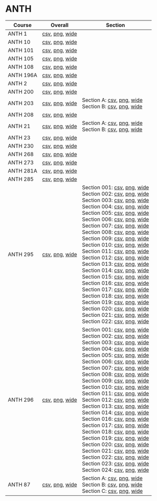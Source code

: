# ANTH

| Course | Overall | Section |
| ------ | ------- | ------- |
| ANTH 1 | [csv](https://github.com/UCSD-Historical-Enrollment-Data/2025Fall/blob/main/overall/ANTH%201.csv), [png](https://raw.githubusercontent.com/UCSD-Historical-Enrollment-Data/2025Fall/main/plot_overall/ANTH%201.png), [wide](https://raw.githubusercontent.com/UCSD-Historical-Enrollment-Data/2025Fall/main/plot_overall_wide/ANTH%201.png) |  |
| ANTH 10 | [csv](https://github.com/UCSD-Historical-Enrollment-Data/2025Fall/blob/main/overall/ANTH%2010.csv), [png](https://raw.githubusercontent.com/UCSD-Historical-Enrollment-Data/2025Fall/main/plot_overall/ANTH%2010.png), [wide](https://raw.githubusercontent.com/UCSD-Historical-Enrollment-Data/2025Fall/main/plot_overall_wide/ANTH%2010.png) |  |
| ANTH 101 | [csv](https://github.com/UCSD-Historical-Enrollment-Data/2025Fall/blob/main/overall/ANTH%20101.csv), [png](https://raw.githubusercontent.com/UCSD-Historical-Enrollment-Data/2025Fall/main/plot_overall/ANTH%20101.png), [wide](https://raw.githubusercontent.com/UCSD-Historical-Enrollment-Data/2025Fall/main/plot_overall_wide/ANTH%20101.png) |  |
| ANTH 105 | [csv](https://github.com/UCSD-Historical-Enrollment-Data/2025Fall/blob/main/overall/ANTH%20105.csv), [png](https://raw.githubusercontent.com/UCSD-Historical-Enrollment-Data/2025Fall/main/plot_overall/ANTH%20105.png), [wide](https://raw.githubusercontent.com/UCSD-Historical-Enrollment-Data/2025Fall/main/plot_overall_wide/ANTH%20105.png) |  |
| ANTH 108 | [csv](https://github.com/UCSD-Historical-Enrollment-Data/2025Fall/blob/main/overall/ANTH%20108.csv), [png](https://raw.githubusercontent.com/UCSD-Historical-Enrollment-Data/2025Fall/main/plot_overall/ANTH%20108.png), [wide](https://raw.githubusercontent.com/UCSD-Historical-Enrollment-Data/2025Fall/main/plot_overall_wide/ANTH%20108.png) |  |
| ANTH 196A | [csv](https://github.com/UCSD-Historical-Enrollment-Data/2025Fall/blob/main/overall/ANTH%20196A.csv), [png](https://raw.githubusercontent.com/UCSD-Historical-Enrollment-Data/2025Fall/main/plot_overall/ANTH%20196A.png), [wide](https://raw.githubusercontent.com/UCSD-Historical-Enrollment-Data/2025Fall/main/plot_overall_wide/ANTH%20196A.png) |  |
| ANTH 2 | [csv](https://github.com/UCSD-Historical-Enrollment-Data/2025Fall/blob/main/overall/ANTH%202.csv), [png](https://raw.githubusercontent.com/UCSD-Historical-Enrollment-Data/2025Fall/main/plot_overall/ANTH%202.png), [wide](https://raw.githubusercontent.com/UCSD-Historical-Enrollment-Data/2025Fall/main/plot_overall_wide/ANTH%202.png) |  |
| ANTH 200 | [csv](https://github.com/UCSD-Historical-Enrollment-Data/2025Fall/blob/main/overall/ANTH%20200.csv), [png](https://raw.githubusercontent.com/UCSD-Historical-Enrollment-Data/2025Fall/main/plot_overall/ANTH%20200.png), [wide](https://raw.githubusercontent.com/UCSD-Historical-Enrollment-Data/2025Fall/main/plot_overall_wide/ANTH%20200.png) |  |
| ANTH 203 | [csv](https://github.com/UCSD-Historical-Enrollment-Data/2025Fall/blob/main/overall/ANTH%20203.csv), [png](https://raw.githubusercontent.com/UCSD-Historical-Enrollment-Data/2025Fall/main/plot_overall/ANTH%20203.png), [wide](https://raw.githubusercontent.com/UCSD-Historical-Enrollment-Data/2025Fall/main/plot_overall_wide/ANTH%20203.png) | Section A: [csv](https://github.com/UCSD-Historical-Enrollment-Data/2025Fall/blob/main/section/ANTH%20203_A.csv), [png](https://raw.githubusercontent.com/UCSD-Historical-Enrollment-Data/2025Fall/main/plot_section/ANTH%20203_A.png), [wide](https://raw.githubusercontent.com/UCSD-Historical-Enrollment-Data/2025Fall/main/plot_section_wide/ANTH%20203_A.png)<br>Section B: [csv](https://github.com/UCSD-Historical-Enrollment-Data/2025Fall/blob/main/section/ANTH%20203_B.csv), [png](https://raw.githubusercontent.com/UCSD-Historical-Enrollment-Data/2025Fall/main/plot_section/ANTH%20203_B.png), [wide](https://raw.githubusercontent.com/UCSD-Historical-Enrollment-Data/2025Fall/main/plot_section_wide/ANTH%20203_B.png) |
| ANTH 208 | [csv](https://github.com/UCSD-Historical-Enrollment-Data/2025Fall/blob/main/overall/ANTH%20208.csv), [png](https://raw.githubusercontent.com/UCSD-Historical-Enrollment-Data/2025Fall/main/plot_overall/ANTH%20208.png), [wide](https://raw.githubusercontent.com/UCSD-Historical-Enrollment-Data/2025Fall/main/plot_overall_wide/ANTH%20208.png) |  |
| ANTH 21 | [csv](https://github.com/UCSD-Historical-Enrollment-Data/2025Fall/blob/main/overall/ANTH%2021.csv), [png](https://raw.githubusercontent.com/UCSD-Historical-Enrollment-Data/2025Fall/main/plot_overall/ANTH%2021.png), [wide](https://raw.githubusercontent.com/UCSD-Historical-Enrollment-Data/2025Fall/main/plot_overall_wide/ANTH%2021.png) | Section A: [csv](https://github.com/UCSD-Historical-Enrollment-Data/2025Fall/blob/main/section/ANTH%2021_A.csv), [png](https://raw.githubusercontent.com/UCSD-Historical-Enrollment-Data/2025Fall/main/plot_section/ANTH%2021_A.png), [wide](https://raw.githubusercontent.com/UCSD-Historical-Enrollment-Data/2025Fall/main/plot_section_wide/ANTH%2021_A.png)<br>Section B: [csv](https://github.com/UCSD-Historical-Enrollment-Data/2025Fall/blob/main/section/ANTH%2021_B.csv), [png](https://raw.githubusercontent.com/UCSD-Historical-Enrollment-Data/2025Fall/main/plot_section/ANTH%2021_B.png), [wide](https://raw.githubusercontent.com/UCSD-Historical-Enrollment-Data/2025Fall/main/plot_section_wide/ANTH%2021_B.png) |
| ANTH 23 | [csv](https://github.com/UCSD-Historical-Enrollment-Data/2025Fall/blob/main/overall/ANTH%2023.csv), [png](https://raw.githubusercontent.com/UCSD-Historical-Enrollment-Data/2025Fall/main/plot_overall/ANTH%2023.png), [wide](https://raw.githubusercontent.com/UCSD-Historical-Enrollment-Data/2025Fall/main/plot_overall_wide/ANTH%2023.png) |  |
| ANTH 230 | [csv](https://github.com/UCSD-Historical-Enrollment-Data/2025Fall/blob/main/overall/ANTH%20230.csv), [png](https://raw.githubusercontent.com/UCSD-Historical-Enrollment-Data/2025Fall/main/plot_overall/ANTH%20230.png), [wide](https://raw.githubusercontent.com/UCSD-Historical-Enrollment-Data/2025Fall/main/plot_overall_wide/ANTH%20230.png) |  |
| ANTH 268 | [csv](https://github.com/UCSD-Historical-Enrollment-Data/2025Fall/blob/main/overall/ANTH%20268.csv), [png](https://raw.githubusercontent.com/UCSD-Historical-Enrollment-Data/2025Fall/main/plot_overall/ANTH%20268.png), [wide](https://raw.githubusercontent.com/UCSD-Historical-Enrollment-Data/2025Fall/main/plot_overall_wide/ANTH%20268.png) |  |
| ANTH 273 | [csv](https://github.com/UCSD-Historical-Enrollment-Data/2025Fall/blob/main/overall/ANTH%20273.csv), [png](https://raw.githubusercontent.com/UCSD-Historical-Enrollment-Data/2025Fall/main/plot_overall/ANTH%20273.png), [wide](https://raw.githubusercontent.com/UCSD-Historical-Enrollment-Data/2025Fall/main/plot_overall_wide/ANTH%20273.png) |  |
| ANTH 281A | [csv](https://github.com/UCSD-Historical-Enrollment-Data/2025Fall/blob/main/overall/ANTH%20281A.csv), [png](https://raw.githubusercontent.com/UCSD-Historical-Enrollment-Data/2025Fall/main/plot_overall/ANTH%20281A.png), [wide](https://raw.githubusercontent.com/UCSD-Historical-Enrollment-Data/2025Fall/main/plot_overall_wide/ANTH%20281A.png) |  |
| ANTH 285 | [csv](https://github.com/UCSD-Historical-Enrollment-Data/2025Fall/blob/main/overall/ANTH%20285.csv), [png](https://raw.githubusercontent.com/UCSD-Historical-Enrollment-Data/2025Fall/main/plot_overall/ANTH%20285.png), [wide](https://raw.githubusercontent.com/UCSD-Historical-Enrollment-Data/2025Fall/main/plot_overall_wide/ANTH%20285.png) |  |
| ANTH 295 | [csv](https://github.com/UCSD-Historical-Enrollment-Data/2025Fall/blob/main/overall/ANTH%20295.csv), [png](https://raw.githubusercontent.com/UCSD-Historical-Enrollment-Data/2025Fall/main/plot_overall/ANTH%20295.png), [wide](https://raw.githubusercontent.com/UCSD-Historical-Enrollment-Data/2025Fall/main/plot_overall_wide/ANTH%20295.png) | Section 001: [csv](https://github.com/UCSD-Historical-Enrollment-Data/2025Fall/blob/main/section/ANTH%20295_001.csv), [png](https://raw.githubusercontent.com/UCSD-Historical-Enrollment-Data/2025Fall/main/plot_section/ANTH%20295_001.png), [wide](https://raw.githubusercontent.com/UCSD-Historical-Enrollment-Data/2025Fall/main/plot_section_wide/ANTH%20295_001.png)<br>Section 002: [csv](https://github.com/UCSD-Historical-Enrollment-Data/2025Fall/blob/main/section/ANTH%20295_002.csv), [png](https://raw.githubusercontent.com/UCSD-Historical-Enrollment-Data/2025Fall/main/plot_section/ANTH%20295_002.png), [wide](https://raw.githubusercontent.com/UCSD-Historical-Enrollment-Data/2025Fall/main/plot_section_wide/ANTH%20295_002.png)<br>Section 003: [csv](https://github.com/UCSD-Historical-Enrollment-Data/2025Fall/blob/main/section/ANTH%20295_003.csv), [png](https://raw.githubusercontent.com/UCSD-Historical-Enrollment-Data/2025Fall/main/plot_section/ANTH%20295_003.png), [wide](https://raw.githubusercontent.com/UCSD-Historical-Enrollment-Data/2025Fall/main/plot_section_wide/ANTH%20295_003.png)<br>Section 004: [csv](https://github.com/UCSD-Historical-Enrollment-Data/2025Fall/blob/main/section/ANTH%20295_004.csv), [png](https://raw.githubusercontent.com/UCSD-Historical-Enrollment-Data/2025Fall/main/plot_section/ANTH%20295_004.png), [wide](https://raw.githubusercontent.com/UCSD-Historical-Enrollment-Data/2025Fall/main/plot_section_wide/ANTH%20295_004.png)<br>Section 005: [csv](https://github.com/UCSD-Historical-Enrollment-Data/2025Fall/blob/main/section/ANTH%20295_005.csv), [png](https://raw.githubusercontent.com/UCSD-Historical-Enrollment-Data/2025Fall/main/plot_section/ANTH%20295_005.png), [wide](https://raw.githubusercontent.com/UCSD-Historical-Enrollment-Data/2025Fall/main/plot_section_wide/ANTH%20295_005.png)<br>Section 006: [csv](https://github.com/UCSD-Historical-Enrollment-Data/2025Fall/blob/main/section/ANTH%20295_006.csv), [png](https://raw.githubusercontent.com/UCSD-Historical-Enrollment-Data/2025Fall/main/plot_section/ANTH%20295_006.png), [wide](https://raw.githubusercontent.com/UCSD-Historical-Enrollment-Data/2025Fall/main/plot_section_wide/ANTH%20295_006.png)<br>Section 007: [csv](https://github.com/UCSD-Historical-Enrollment-Data/2025Fall/blob/main/section/ANTH%20295_007.csv), [png](https://raw.githubusercontent.com/UCSD-Historical-Enrollment-Data/2025Fall/main/plot_section/ANTH%20295_007.png), [wide](https://raw.githubusercontent.com/UCSD-Historical-Enrollment-Data/2025Fall/main/plot_section_wide/ANTH%20295_007.png)<br>Section 008: [csv](https://github.com/UCSD-Historical-Enrollment-Data/2025Fall/blob/main/section/ANTH%20295_008.csv), [png](https://raw.githubusercontent.com/UCSD-Historical-Enrollment-Data/2025Fall/main/plot_section/ANTH%20295_008.png), [wide](https://raw.githubusercontent.com/UCSD-Historical-Enrollment-Data/2025Fall/main/plot_section_wide/ANTH%20295_008.png)<br>Section 009: [csv](https://github.com/UCSD-Historical-Enrollment-Data/2025Fall/blob/main/section/ANTH%20295_009.csv), [png](https://raw.githubusercontent.com/UCSD-Historical-Enrollment-Data/2025Fall/main/plot_section/ANTH%20295_009.png), [wide](https://raw.githubusercontent.com/UCSD-Historical-Enrollment-Data/2025Fall/main/plot_section_wide/ANTH%20295_009.png)<br>Section 010: [csv](https://github.com/UCSD-Historical-Enrollment-Data/2025Fall/blob/main/section/ANTH%20295_010.csv), [png](https://raw.githubusercontent.com/UCSD-Historical-Enrollment-Data/2025Fall/main/plot_section/ANTH%20295_010.png), [wide](https://raw.githubusercontent.com/UCSD-Historical-Enrollment-Data/2025Fall/main/plot_section_wide/ANTH%20295_010.png)<br>Section 011: [csv](https://github.com/UCSD-Historical-Enrollment-Data/2025Fall/blob/main/section/ANTH%20295_011.csv), [png](https://raw.githubusercontent.com/UCSD-Historical-Enrollment-Data/2025Fall/main/plot_section/ANTH%20295_011.png), [wide](https://raw.githubusercontent.com/UCSD-Historical-Enrollment-Data/2025Fall/main/plot_section_wide/ANTH%20295_011.png)<br>Section 012: [csv](https://github.com/UCSD-Historical-Enrollment-Data/2025Fall/blob/main/section/ANTH%20295_012.csv), [png](https://raw.githubusercontent.com/UCSD-Historical-Enrollment-Data/2025Fall/main/plot_section/ANTH%20295_012.png), [wide](https://raw.githubusercontent.com/UCSD-Historical-Enrollment-Data/2025Fall/main/plot_section_wide/ANTH%20295_012.png)<br>Section 013: [csv](https://github.com/UCSD-Historical-Enrollment-Data/2025Fall/blob/main/section/ANTH%20295_013.csv), [png](https://raw.githubusercontent.com/UCSD-Historical-Enrollment-Data/2025Fall/main/plot_section/ANTH%20295_013.png), [wide](https://raw.githubusercontent.com/UCSD-Historical-Enrollment-Data/2025Fall/main/plot_section_wide/ANTH%20295_013.png)<br>Section 014: [csv](https://github.com/UCSD-Historical-Enrollment-Data/2025Fall/blob/main/section/ANTH%20295_014.csv), [png](https://raw.githubusercontent.com/UCSD-Historical-Enrollment-Data/2025Fall/main/plot_section/ANTH%20295_014.png), [wide](https://raw.githubusercontent.com/UCSD-Historical-Enrollment-Data/2025Fall/main/plot_section_wide/ANTH%20295_014.png)<br>Section 015: [csv](https://github.com/UCSD-Historical-Enrollment-Data/2025Fall/blob/main/section/ANTH%20295_015.csv), [png](https://raw.githubusercontent.com/UCSD-Historical-Enrollment-Data/2025Fall/main/plot_section/ANTH%20295_015.png), [wide](https://raw.githubusercontent.com/UCSD-Historical-Enrollment-Data/2025Fall/main/plot_section_wide/ANTH%20295_015.png)<br>Section 016: [csv](https://github.com/UCSD-Historical-Enrollment-Data/2025Fall/blob/main/section/ANTH%20295_016.csv), [png](https://raw.githubusercontent.com/UCSD-Historical-Enrollment-Data/2025Fall/main/plot_section/ANTH%20295_016.png), [wide](https://raw.githubusercontent.com/UCSD-Historical-Enrollment-Data/2025Fall/main/plot_section_wide/ANTH%20295_016.png)<br>Section 017: [csv](https://github.com/UCSD-Historical-Enrollment-Data/2025Fall/blob/main/section/ANTH%20295_017.csv), [png](https://raw.githubusercontent.com/UCSD-Historical-Enrollment-Data/2025Fall/main/plot_section/ANTH%20295_017.png), [wide](https://raw.githubusercontent.com/UCSD-Historical-Enrollment-Data/2025Fall/main/plot_section_wide/ANTH%20295_017.png)<br>Section 018: [csv](https://github.com/UCSD-Historical-Enrollment-Data/2025Fall/blob/main/section/ANTH%20295_018.csv), [png](https://raw.githubusercontent.com/UCSD-Historical-Enrollment-Data/2025Fall/main/plot_section/ANTH%20295_018.png), [wide](https://raw.githubusercontent.com/UCSD-Historical-Enrollment-Data/2025Fall/main/plot_section_wide/ANTH%20295_018.png)<br>Section 019: [csv](https://github.com/UCSD-Historical-Enrollment-Data/2025Fall/blob/main/section/ANTH%20295_019.csv), [png](https://raw.githubusercontent.com/UCSD-Historical-Enrollment-Data/2025Fall/main/plot_section/ANTH%20295_019.png), [wide](https://raw.githubusercontent.com/UCSD-Historical-Enrollment-Data/2025Fall/main/plot_section_wide/ANTH%20295_019.png)<br>Section 020: [csv](https://github.com/UCSD-Historical-Enrollment-Data/2025Fall/blob/main/section/ANTH%20295_020.csv), [png](https://raw.githubusercontent.com/UCSD-Historical-Enrollment-Data/2025Fall/main/plot_section/ANTH%20295_020.png), [wide](https://raw.githubusercontent.com/UCSD-Historical-Enrollment-Data/2025Fall/main/plot_section_wide/ANTH%20295_020.png)<br>Section 021: [csv](https://github.com/UCSD-Historical-Enrollment-Data/2025Fall/blob/main/section/ANTH%20295_021.csv), [png](https://raw.githubusercontent.com/UCSD-Historical-Enrollment-Data/2025Fall/main/plot_section/ANTH%20295_021.png), [wide](https://raw.githubusercontent.com/UCSD-Historical-Enrollment-Data/2025Fall/main/plot_section_wide/ANTH%20295_021.png)<br>Section 022: [csv](https://github.com/UCSD-Historical-Enrollment-Data/2025Fall/blob/main/section/ANTH%20295_022.csv), [png](https://raw.githubusercontent.com/UCSD-Historical-Enrollment-Data/2025Fall/main/plot_section/ANTH%20295_022.png), [wide](https://raw.githubusercontent.com/UCSD-Historical-Enrollment-Data/2025Fall/main/plot_section_wide/ANTH%20295_022.png) |
| ANTH 296 | [csv](https://github.com/UCSD-Historical-Enrollment-Data/2025Fall/blob/main/overall/ANTH%20296.csv), [png](https://raw.githubusercontent.com/UCSD-Historical-Enrollment-Data/2025Fall/main/plot_overall/ANTH%20296.png), [wide](https://raw.githubusercontent.com/UCSD-Historical-Enrollment-Data/2025Fall/main/plot_overall_wide/ANTH%20296.png) | Section 001: [csv](https://github.com/UCSD-Historical-Enrollment-Data/2025Fall/blob/main/section/ANTH%20296_001.csv), [png](https://raw.githubusercontent.com/UCSD-Historical-Enrollment-Data/2025Fall/main/plot_section/ANTH%20296_001.png), [wide](https://raw.githubusercontent.com/UCSD-Historical-Enrollment-Data/2025Fall/main/plot_section_wide/ANTH%20296_001.png)<br>Section 002: [csv](https://github.com/UCSD-Historical-Enrollment-Data/2025Fall/blob/main/section/ANTH%20296_002.csv), [png](https://raw.githubusercontent.com/UCSD-Historical-Enrollment-Data/2025Fall/main/plot_section/ANTH%20296_002.png), [wide](https://raw.githubusercontent.com/UCSD-Historical-Enrollment-Data/2025Fall/main/plot_section_wide/ANTH%20296_002.png)<br>Section 003: [csv](https://github.com/UCSD-Historical-Enrollment-Data/2025Fall/blob/main/section/ANTH%20296_003.csv), [png](https://raw.githubusercontent.com/UCSD-Historical-Enrollment-Data/2025Fall/main/plot_section/ANTH%20296_003.png), [wide](https://raw.githubusercontent.com/UCSD-Historical-Enrollment-Data/2025Fall/main/plot_section_wide/ANTH%20296_003.png)<br>Section 004: [csv](https://github.com/UCSD-Historical-Enrollment-Data/2025Fall/blob/main/section/ANTH%20296_004.csv), [png](https://raw.githubusercontent.com/UCSD-Historical-Enrollment-Data/2025Fall/main/plot_section/ANTH%20296_004.png), [wide](https://raw.githubusercontent.com/UCSD-Historical-Enrollment-Data/2025Fall/main/plot_section_wide/ANTH%20296_004.png)<br>Section 005: [csv](https://github.com/UCSD-Historical-Enrollment-Data/2025Fall/blob/main/section/ANTH%20296_005.csv), [png](https://raw.githubusercontent.com/UCSD-Historical-Enrollment-Data/2025Fall/main/plot_section/ANTH%20296_005.png), [wide](https://raw.githubusercontent.com/UCSD-Historical-Enrollment-Data/2025Fall/main/plot_section_wide/ANTH%20296_005.png)<br>Section 006: [csv](https://github.com/UCSD-Historical-Enrollment-Data/2025Fall/blob/main/section/ANTH%20296_006.csv), [png](https://raw.githubusercontent.com/UCSD-Historical-Enrollment-Data/2025Fall/main/plot_section/ANTH%20296_006.png), [wide](https://raw.githubusercontent.com/UCSD-Historical-Enrollment-Data/2025Fall/main/plot_section_wide/ANTH%20296_006.png)<br>Section 007: [csv](https://github.com/UCSD-Historical-Enrollment-Data/2025Fall/blob/main/section/ANTH%20296_007.csv), [png](https://raw.githubusercontent.com/UCSD-Historical-Enrollment-Data/2025Fall/main/plot_section/ANTH%20296_007.png), [wide](https://raw.githubusercontent.com/UCSD-Historical-Enrollment-Data/2025Fall/main/plot_section_wide/ANTH%20296_007.png)<br>Section 008: [csv](https://github.com/UCSD-Historical-Enrollment-Data/2025Fall/blob/main/section/ANTH%20296_008.csv), [png](https://raw.githubusercontent.com/UCSD-Historical-Enrollment-Data/2025Fall/main/plot_section/ANTH%20296_008.png), [wide](https://raw.githubusercontent.com/UCSD-Historical-Enrollment-Data/2025Fall/main/plot_section_wide/ANTH%20296_008.png)<br>Section 009: [csv](https://github.com/UCSD-Historical-Enrollment-Data/2025Fall/blob/main/section/ANTH%20296_009.csv), [png](https://raw.githubusercontent.com/UCSD-Historical-Enrollment-Data/2025Fall/main/plot_section/ANTH%20296_009.png), [wide](https://raw.githubusercontent.com/UCSD-Historical-Enrollment-Data/2025Fall/main/plot_section_wide/ANTH%20296_009.png)<br>Section 010: [csv](https://github.com/UCSD-Historical-Enrollment-Data/2025Fall/blob/main/section/ANTH%20296_010.csv), [png](https://raw.githubusercontent.com/UCSD-Historical-Enrollment-Data/2025Fall/main/plot_section/ANTH%20296_010.png), [wide](https://raw.githubusercontent.com/UCSD-Historical-Enrollment-Data/2025Fall/main/plot_section_wide/ANTH%20296_010.png)<br>Section 011: [csv](https://github.com/UCSD-Historical-Enrollment-Data/2025Fall/blob/main/section/ANTH%20296_011.csv), [png](https://raw.githubusercontent.com/UCSD-Historical-Enrollment-Data/2025Fall/main/plot_section/ANTH%20296_011.png), [wide](https://raw.githubusercontent.com/UCSD-Historical-Enrollment-Data/2025Fall/main/plot_section_wide/ANTH%20296_011.png)<br>Section 012: [csv](https://github.com/UCSD-Historical-Enrollment-Data/2025Fall/blob/main/section/ANTH%20296_012.csv), [png](https://raw.githubusercontent.com/UCSD-Historical-Enrollment-Data/2025Fall/main/plot_section/ANTH%20296_012.png), [wide](https://raw.githubusercontent.com/UCSD-Historical-Enrollment-Data/2025Fall/main/plot_section_wide/ANTH%20296_012.png)<br>Section 013: [csv](https://github.com/UCSD-Historical-Enrollment-Data/2025Fall/blob/main/section/ANTH%20296_013.csv), [png](https://raw.githubusercontent.com/UCSD-Historical-Enrollment-Data/2025Fall/main/plot_section/ANTH%20296_013.png), [wide](https://raw.githubusercontent.com/UCSD-Historical-Enrollment-Data/2025Fall/main/plot_section_wide/ANTH%20296_013.png)<br>Section 014: [csv](https://github.com/UCSD-Historical-Enrollment-Data/2025Fall/blob/main/section/ANTH%20296_014.csv), [png](https://raw.githubusercontent.com/UCSD-Historical-Enrollment-Data/2025Fall/main/plot_section/ANTH%20296_014.png), [wide](https://raw.githubusercontent.com/UCSD-Historical-Enrollment-Data/2025Fall/main/plot_section_wide/ANTH%20296_014.png)<br>Section 016: [csv](https://github.com/UCSD-Historical-Enrollment-Data/2025Fall/blob/main/section/ANTH%20296_016.csv), [png](https://raw.githubusercontent.com/UCSD-Historical-Enrollment-Data/2025Fall/main/plot_section/ANTH%20296_016.png), [wide](https://raw.githubusercontent.com/UCSD-Historical-Enrollment-Data/2025Fall/main/plot_section_wide/ANTH%20296_016.png)<br>Section 017: [csv](https://github.com/UCSD-Historical-Enrollment-Data/2025Fall/blob/main/section/ANTH%20296_017.csv), [png](https://raw.githubusercontent.com/UCSD-Historical-Enrollment-Data/2025Fall/main/plot_section/ANTH%20296_017.png), [wide](https://raw.githubusercontent.com/UCSD-Historical-Enrollment-Data/2025Fall/main/plot_section_wide/ANTH%20296_017.png)<br>Section 018: [csv](https://github.com/UCSD-Historical-Enrollment-Data/2025Fall/blob/main/section/ANTH%20296_018.csv), [png](https://raw.githubusercontent.com/UCSD-Historical-Enrollment-Data/2025Fall/main/plot_section/ANTH%20296_018.png), [wide](https://raw.githubusercontent.com/UCSD-Historical-Enrollment-Data/2025Fall/main/plot_section_wide/ANTH%20296_018.png)<br>Section 019: [csv](https://github.com/UCSD-Historical-Enrollment-Data/2025Fall/blob/main/section/ANTH%20296_019.csv), [png](https://raw.githubusercontent.com/UCSD-Historical-Enrollment-Data/2025Fall/main/plot_section/ANTH%20296_019.png), [wide](https://raw.githubusercontent.com/UCSD-Historical-Enrollment-Data/2025Fall/main/plot_section_wide/ANTH%20296_019.png)<br>Section 020: [csv](https://github.com/UCSD-Historical-Enrollment-Data/2025Fall/blob/main/section/ANTH%20296_020.csv), [png](https://raw.githubusercontent.com/UCSD-Historical-Enrollment-Data/2025Fall/main/plot_section/ANTH%20296_020.png), [wide](https://raw.githubusercontent.com/UCSD-Historical-Enrollment-Data/2025Fall/main/plot_section_wide/ANTH%20296_020.png)<br>Section 021: [csv](https://github.com/UCSD-Historical-Enrollment-Data/2025Fall/blob/main/section/ANTH%20296_021.csv), [png](https://raw.githubusercontent.com/UCSD-Historical-Enrollment-Data/2025Fall/main/plot_section/ANTH%20296_021.png), [wide](https://raw.githubusercontent.com/UCSD-Historical-Enrollment-Data/2025Fall/main/plot_section_wide/ANTH%20296_021.png)<br>Section 022: [csv](https://github.com/UCSD-Historical-Enrollment-Data/2025Fall/blob/main/section/ANTH%20296_022.csv), [png](https://raw.githubusercontent.com/UCSD-Historical-Enrollment-Data/2025Fall/main/plot_section/ANTH%20296_022.png), [wide](https://raw.githubusercontent.com/UCSD-Historical-Enrollment-Data/2025Fall/main/plot_section_wide/ANTH%20296_022.png)<br>Section 023: [csv](https://github.com/UCSD-Historical-Enrollment-Data/2025Fall/blob/main/section/ANTH%20296_023.csv), [png](https://raw.githubusercontent.com/UCSD-Historical-Enrollment-Data/2025Fall/main/plot_section/ANTH%20296_023.png), [wide](https://raw.githubusercontent.com/UCSD-Historical-Enrollment-Data/2025Fall/main/plot_section_wide/ANTH%20296_023.png)<br>Section 024: [csv](https://github.com/UCSD-Historical-Enrollment-Data/2025Fall/blob/main/section/ANTH%20296_024.csv), [png](https://raw.githubusercontent.com/UCSD-Historical-Enrollment-Data/2025Fall/main/plot_section/ANTH%20296_024.png), [wide](https://raw.githubusercontent.com/UCSD-Historical-Enrollment-Data/2025Fall/main/plot_section_wide/ANTH%20296_024.png) |
| ANTH 87 | [csv](https://github.com/UCSD-Historical-Enrollment-Data/2025Fall/blob/main/overall/ANTH%2087.csv), [png](https://raw.githubusercontent.com/UCSD-Historical-Enrollment-Data/2025Fall/main/plot_overall/ANTH%2087.png), [wide](https://raw.githubusercontent.com/UCSD-Historical-Enrollment-Data/2025Fall/main/plot_overall_wide/ANTH%2087.png) | Section A: [csv](https://github.com/UCSD-Historical-Enrollment-Data/2025Fall/blob/main/section/ANTH%2087_A.csv), [png](https://raw.githubusercontent.com/UCSD-Historical-Enrollment-Data/2025Fall/main/plot_section/ANTH%2087_A.png), [wide](https://raw.githubusercontent.com/UCSD-Historical-Enrollment-Data/2025Fall/main/plot_section_wide/ANTH%2087_A.png)<br>Section B: [csv](https://github.com/UCSD-Historical-Enrollment-Data/2025Fall/blob/main/section/ANTH%2087_B.csv), [png](https://raw.githubusercontent.com/UCSD-Historical-Enrollment-Data/2025Fall/main/plot_section/ANTH%2087_B.png), [wide](https://raw.githubusercontent.com/UCSD-Historical-Enrollment-Data/2025Fall/main/plot_section_wide/ANTH%2087_B.png)<br>Section C: [csv](https://github.com/UCSD-Historical-Enrollment-Data/2025Fall/blob/main/section/ANTH%2087_C.csv), [png](https://raw.githubusercontent.com/UCSD-Historical-Enrollment-Data/2025Fall/main/plot_section/ANTH%2087_C.png), [wide](https://raw.githubusercontent.com/UCSD-Historical-Enrollment-Data/2025Fall/main/plot_section_wide/ANTH%2087_C.png) |
